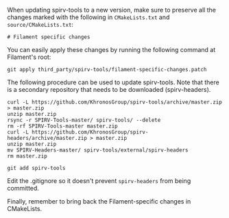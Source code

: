 When updating spirv-tools to a new version, make sure to preserve all the changes marked with
the following in `CMakeLists.txt` and `source/CMakeLists.txt`:

`# Filament specific changes`

You can easily apply these changes by running the following command at Filament's root:

```
git apply third_party/spirv-tools/filament-specific-changes.patch
```

The following procedure can be used to update spirv-tools. Note that there is a secondary repository
that needs to be downloaded (spirv-headers).

```
curl -L https://github.com/KhronosGroup/spirv-tools/archive/master.zip > master.zip
unzip master.zip
rsync -r SPIRV-Tools-master/ spirv-tools/ --delete
rm -rf SPIRV-Tools-master master.zip
curl -L https://github.com/KhronosGroup/spirv-headers/archive/master.zip > master.zip
unzip master.zip
mv SPIRV-Headers-master/ spirv-tools/external/spirv-headers
rm master.zip

git add spirv-tools
```

Edit the .gitignore so it doesn't prevent `spirv-headers` from being committed.

Finally, remember to bring back the Filament-specific changes in CMakeLists.
